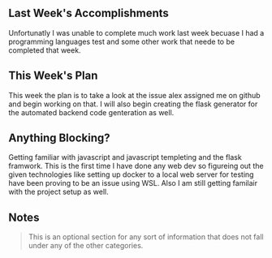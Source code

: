 ## Last Week's Accomplishments
Unfortunatly I was unable to complete much work last week becuase I had a programming languages test and some other work that neede
to be completed that week.

## This Week's Plan
This week the plan is to take a look at the issue alex assigned me on github and begin working on that. I will also begin creating the flask generator for the automated backend code genteration as well.

## Anything Blocking?
Getting familiar with javascript and javascript templeting and the flask framwork. This is the first time I have done any web dev so figureing out the given technologies like setting up docker to a local web server for testing have been proving to be an issue using WSL. Also I am still getting familair with the project setup as well. 

## Notes

> This is an optional section for any sort of information that does not fall under any of the other categories.
